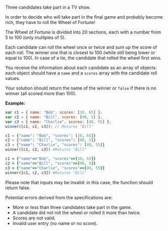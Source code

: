 Three candidates take part in a TV show.

In order to decide who will take part in the final game and probably become rich, they have to roll the Wheel of Fortune!

The Wheel of Fortune is divided into 20 sections, each with a number from 5 to 100 (only mulitples of 5).

Each candidate can roll the wheel once or twice and sum up the score of each roll.
The winner one that is closest to 100 (while still being lower or equal to 100). 
In case of a tie, the candidate that rolled the wheel first wins.

You receive the information about each candidate as an array of objects: each object should have a `name` and a `scores` array with the candidate roll values.

Your solution should return the name of the winner or `false` if there is no winner (all scored more than 100).

__Example:__

```javascript
var c1 = { name: "Bob", scores: [10, 65] };
var c2 = { name: "Bill", scores: [90, 5] };
var c3 = { name: "Charlie", scores: [40, 55] };
winner([c1, c2, c3]); // Returns "Bill"
```
```python
c1 = {"name": "Bob", "scores": [10, 65]}
c2 = {"name": "Bill", "scores": [90, 5]}
c3 = {"name": "Charlie", "scores": [40, 55]}
winner([c1, c2, c3]) #Returns "Bill"
```
```ruby
c1 = {"name"=>"Bob", "scores"=>[10, 65]}
c2 = {"name"=>"Bill", "scores"=>[90, 5]}
c3 = {"name"=>"Charlie", "scores"=>[40, 55]}
winner([c1, c2, c3]) #Returns "Bill"
```

Please note that inputs may be invalid: in this case, the function should return false.

Potential errors derived from the specifications are:
- More or less than three candidates take part in the game.
- A candidate did not roll the wheel or rolled it more than twice.
- Scores are not valid.
- Invalid user entry (no name or no score).
